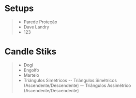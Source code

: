 # Setups
>- Parede Proteção
>- Dave Landry
>- 123

# Candle Stiks
>- Dogi 
>- Engolfo
>- Martelo
>- Triângulos Simétricos
>-- Triângulos Simétricos (Ascendente/Descendente)
>-- Triângulos Assimétrico (Ascendente/Descendente)
<!--stackedit_data:
eyJoaXN0b3J5IjpbMTg5ODQzNDgzOSwtMTExNzA1ODc0OCwxMD
g0NDg5MzM1XX0=
-->